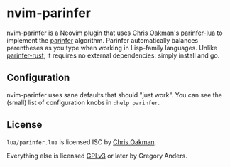 # nvim-parinfer

nvim-parinfer is a Neovim plugin that uses [Chris Oakman's][oakmac]
[parinfer-lua][] to implement the [parinfer][] algorithm. Parinfer
automatically balances parentheses as you type when working in Lisp-family
languages. Unlike [parinfer-rust][], it requires no external dependencies:
simply install and go.

[oakmac]: https://github.com/oakmac
[parinfer]: https://shaunlebron.github.io/parinfer/
[parinfer-rust]: https://github.com/eraserhd/parinfer-rust
[parinfer-lua]: https://github.com/oakmac/parinfer-lua

## Configuration

nvim-parinfer uses sane defaults that should "just work". You can see the
(small) list of configuration knobs in `:help parinfer`.

## License

`lua/parinfer.lua` is licensed ISC by [Chris Oakman][oakmac].

Everything else is licensed [GPLv3][] or later by Gregory Anders.

[GPLv3]: https://www.gnu.org/licenses/gpl-3.0.en.html
